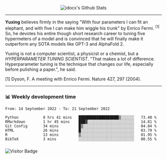 <div align="center">
    <img align="center" src="https://github-readme-stats.vercel.app/api?username=idocx&show_icons=true&count_private=true&hide_border=true" alt="idocx's Github Stats"></img>
</div>

---

**Yuxing** believes firmly in the saying "With four parameters I can fit an elephant, and with five I can make him wiggle his trunk" by Enrico Fermi. <sup>[1]</sup> So, he devotes his entire though short research career to tuning five hypermeters of a model and is convinced that he will finally make it outperform any SOTA models like GPT-3 and AlphaFold 2.

Yuxing is not a computer scientist, a physicist or a chemist, but a *HYPERPARAMETER TUNING SCIENTIST*. "That makes a lot of difference. Hyperparameter tuning is the technique that changes our life, especially before pulishing a paper.", he said.

[1] Dyson, F. A meeting with Enrico Fermi. Nature 427, 297 (2004).


---

### 📊 Weekly development time
<!--START_SECTION:waka-->

```text
From: 14 September 2022 - To: 21 September 2022

Python           8 hrs 41 mins   ██████████████████▒░░░░░░   73.40 %
RMarkdown        1 hr 45 mins    ███▓░░░░░░░░░░░░░░░░░░░░░   14.81 %
Git Config       34 mins         █▒░░░░░░░░░░░░░░░░░░░░░░░   04.84 %
HTML             26 mins         █░░░░░░░░░░░░░░░░░░░░░░░░   03.79 %
R                13 mins         ▒░░░░░░░░░░░░░░░░░░░░░░░░   01.95 %
BibTeX           3 mins          ░░░░░░░░░░░░░░░░░░░░░░░░░   00.55 %
```

<!--END_SECTION:waka-->

### 

![Visitor Badge](https://visitor-badge.laobi.icu/badge?page_id=idocx.idocx)